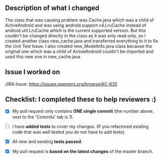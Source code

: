 <!--- Add a pull request title above in this format -->
<!--- real example: 'AC-204 Applying MVP Model' -->
<!--- 'AC-JiraIssueNumber JiraIssueTitle' -->

## Description of what I changed
The class that was causing problem was Cache.java which was a child of ActiveAndroid and was using android.support.v4.LruCache instead of android.util.LruCache which is the current supported version.
But this couldn't be changed directly in the class as it was only read only, so I created another class new_cache.java and transferred everything to it to fix the Unit Test Issue.
I also created new_ModelInfo.java class because the original one which was a child of ActiveAndroid couldn't be imported and used this new one in new_cache.java

## Issue I worked on

JIRA Issue: https://issues.openmrs.org/browse/AC-635

## Checklist: I completed these to help reviewers :)
<!--- Put an `x` in the box if you did the task -->
<!--- If you forgot a task please follow the instructions below -->
- [x] My pull request only contains **ONE single commit**
(the number above, next to the 'Commits' tab is 1).
<!--- No? -> [read here](https://wiki.openmrs.org/display/docs/Pull+Request+Tips) on how to squash multiple commits into one -->

- [ ] I have **added tests** to cover my changes. (If you refactored
existing code that was well tested you do not have to add tests)
<!--- No? -> write tests and add them to this commit `git add . && git commit --amend`-->

- [x] All new and existing **tests passed**.
<!--- No? -> figure out why and add the fix to your commit. It is your responsibility to make sure your code works. -->

- [x] My pull request is **based on the latest changes** of the master branch.
<!--- No? Unsure? -> execute command `git pull --rebase upstream master` -->